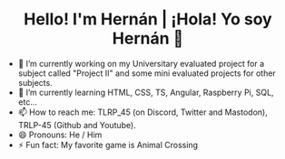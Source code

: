 <h1 align="center">Hello! I'm Hernán | ¡Hola! Yo soy Hernán 👋</h1>

- 🔭 I’m currently working on my Universitary evaluated project for a subject called "Project II" and some mini evaluated projects for other subjects.
- 🌱 I’m currently learning HTML, CSS, TS, Angular, Raspberry Pi, SQL, etc...
- 📫 How to reach me: TLRP_45 (on Discord, Twitter and Mastodon), TRLP-45 (Github and Youtube).
- 😄 Pronouns: He / Him
- ⚡ Fun fact: My favorite game is Animal Crossing

